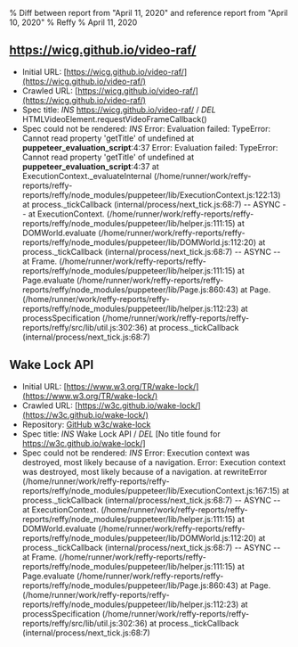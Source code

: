% Diff between report from "April 11, 2020" and reference report from "April 10, 2020"
% Reffy
% April 11, 2020

## https://wicg.github.io/video-raf/

- Initial URL: [https://wicg.github.io/video-raf/](https://wicg.github.io/video-raf/)
- Crawled URL: [https://wicg.github.io/video-raf/](https://wicg.github.io/video-raf/)
- Spec title: *INS* https://wicg.github.io/video-raf/ / *DEL* HTMLVideoElement.requestVideoFrameCallback()
- Spec could not be rendered: *INS* Error: Evaluation failed: TypeError: Cannot read property 'getTitle' of undefined
    at __puppeteer_evaluation_script__:4:37 Error: Evaluation failed: TypeError: Cannot read property 'getTitle' of undefined
    at __puppeteer_evaluation_script__:4:37
    at ExecutionContext._evaluateInternal (/home/runner/work/reffy-reports/reffy-reports/reffy/node_modules/puppeteer/lib/ExecutionContext.js:122:13)
    at process._tickCallback (internal/process/next_tick.js:68:7)
  -- ASYNC --
    at ExecutionContext.<anonymous> (/home/runner/work/reffy-reports/reffy-reports/reffy/node_modules/puppeteer/lib/helper.js:111:15)
    at DOMWorld.evaluate (/home/runner/work/reffy-reports/reffy-reports/reffy/node_modules/puppeteer/lib/DOMWorld.js:112:20)
    at process._tickCallback (internal/process/next_tick.js:68:7)
  -- ASYNC --
    at Frame.<anonymous> (/home/runner/work/reffy-reports/reffy-reports/reffy/node_modules/puppeteer/lib/helper.js:111:15)
    at Page.evaluate (/home/runner/work/reffy-reports/reffy-reports/reffy/node_modules/puppeteer/lib/Page.js:860:43)
    at Page.<anonymous> (/home/runner/work/reffy-reports/reffy-reports/reffy/node_modules/puppeteer/lib/helper.js:112:23)
    at processSpecification (/home/runner/work/reffy-reports/reffy-reports/reffy/src/lib/util.js:302:36)
    at process._tickCallback (internal/process/next_tick.js:68:7)


## Wake Lock API

- Initial URL: [https://www.w3.org/TR/wake-lock/](https://www.w3.org/TR/wake-lock/)
- Crawled URL: [https://w3c.github.io/wake-lock/](https://w3c.github.io/wake-lock/)
- Repository: [GitHub w3c/wake-lock](https://github.com/w3c/wake-lock)
- Spec title: *INS* Wake Lock API / *DEL* [No title found for https://w3c.github.io/wake-lock/]
- Spec could not be rendered: *INS* Error: Execution context was destroyed, most likely because of a navigation. Error: Execution context was destroyed, most likely because of a navigation.
    at rewriteError (/home/runner/work/reffy-reports/reffy-reports/reffy/node_modules/puppeteer/lib/ExecutionContext.js:167:15)
    at process._tickCallback (internal/process/next_tick.js:68:7)
  -- ASYNC --
    at ExecutionContext.<anonymous> (/home/runner/work/reffy-reports/reffy-reports/reffy/node_modules/puppeteer/lib/helper.js:111:15)
    at DOMWorld.evaluate (/home/runner/work/reffy-reports/reffy-reports/reffy/node_modules/puppeteer/lib/DOMWorld.js:112:20)
    at process._tickCallback (internal/process/next_tick.js:68:7)
  -- ASYNC --
    at Frame.<anonymous> (/home/runner/work/reffy-reports/reffy-reports/reffy/node_modules/puppeteer/lib/helper.js:111:15)
    at Page.evaluate (/home/runner/work/reffy-reports/reffy-reports/reffy/node_modules/puppeteer/lib/Page.js:860:43)
    at Page.<anonymous> (/home/runner/work/reffy-reports/reffy-reports/reffy/node_modules/puppeteer/lib/helper.js:112:23)
    at processSpecification (/home/runner/work/reffy-reports/reffy-reports/reffy/src/lib/util.js:302:36)
    at process._tickCallback (internal/process/next_tick.js:68:7)


